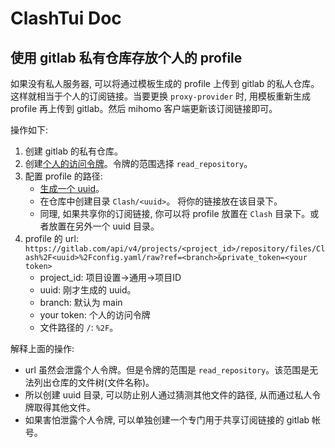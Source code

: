# ClashTui Doc

## 使用 gitlab 私有仓库存放个人的 profile

如果没有私人服务器, 可以将通过模板生成的 profile 上传到 gitlab 的私人仓库。这样就相当于个人的订阅链接。当要更换 `proxy-provider` 时, 用模板重新生成 profile 再上传到 gitlab。然后 mihomo 客户端更新该订阅链接即可。

操作如下:
1.  创建 gitlab 的私有仓库。
2.  创建[个人的访问令牌](https://gitlab.com/-/user_settings/personal_access_tokens)。令牌的范围选择 `read_repository`。
3.  配置 profile 的路径:
    -   [生成一个 uuid](https://www.uuidgenerator.net/)。
    -   在仓库中创建目录 `Clash/<uuid>`。 将你的链接放在该目录下。
    -   同理, 如果共享你的订阅链接, 你可以将 profile 放置在 `Clash` 目录下。或者放置在另外一个 uuid 目录。
4.  profile 的 url: `https://gitlab.com/api/v4/projects/<project_id>/repository/files/Clash%2F<uuid>%2Fconfig.yaml/raw?ref=<branch>&private_token=<your token>`
    -   project_id: 项目设置->通用->项目ID
    -   uuid: 刚才生成的 uuid。
    -   branch: 默认为 main
    -   your token: 个人的访问令牌
    -   文件路径的 `/`: `%2F`。

解释上面的操作:
-   url 虽然会泄露个人令牌。但是令牌的范围是 `read_repository`。该范围是无法列出仓库的文件树(文件名称)。
-   所以创建 uuid 目录, 可以防止别人通过猜测其他文件的路径, 从而通过私人令牌取得其他文件。
-   如果害怕泄露个人令牌, 可以单独创建一个专门用于共享订阅链接的 gitlab 帐号。

